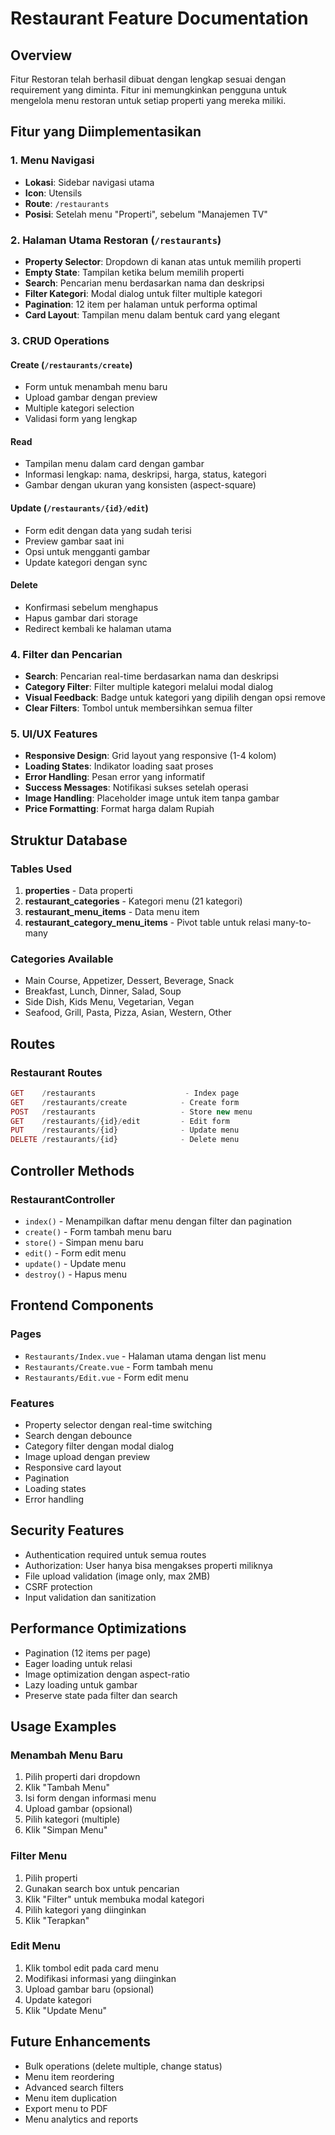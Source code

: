 # Restaurant Feature Documentation

## Overview
Fitur Restoran telah berhasil dibuat dengan lengkap sesuai dengan requirement yang diminta. Fitur ini memungkinkan pengguna untuk mengelola menu restoran untuk setiap properti yang mereka miliki.

## Fitur yang Diimplementasikan

### 1. Menu Navigasi
- **Lokasi**: Sidebar navigasi utama
- **Icon**: Utensils
- **Route**: `/restaurants`
- **Posisi**: Setelah menu "Properti", sebelum "Manajemen TV"

### 2. Halaman Utama Restoran (`/restaurants`)
- **Property Selector**: Dropdown di kanan atas untuk memilih properti
- **Empty State**: Tampilan ketika belum memilih properti
- **Search**: Pencarian menu berdasarkan nama dan deskripsi
- **Filter Kategori**: Modal dialog untuk filter multiple kategori
- **Pagination**: 12 item per halaman untuk performa optimal
- **Card Layout**: Tampilan menu dalam bentuk card yang elegant

### 3. CRUD Operations

#### Create (`/restaurants/create`)
- Form untuk menambah menu baru
- Upload gambar dengan preview
- Multiple kategori selection
- Validasi form yang lengkap

#### Read
- Tampilan menu dalam card dengan gambar
- Informasi lengkap: nama, deskripsi, harga, status, kategori
- Gambar dengan ukuran yang konsisten (aspect-square)

#### Update (`/restaurants/{id}/edit`)
- Form edit dengan data yang sudah terisi
- Preview gambar saat ini
- Opsi untuk mengganti gambar
- Update kategori dengan sync

#### Delete
- Konfirmasi sebelum menghapus
- Hapus gambar dari storage
- Redirect kembali ke halaman utama

### 4. Filter dan Pencarian
- **Search**: Pencarian real-time berdasarkan nama dan deskripsi
- **Category Filter**: Filter multiple kategori melalui modal dialog
- **Visual Feedback**: Badge untuk kategori yang dipilih dengan opsi remove
- **Clear Filters**: Tombol untuk membersihkan semua filter

### 5. UI/UX Features
- **Responsive Design**: Grid layout yang responsive (1-4 kolom)
- **Loading States**: Indikator loading saat proses
- **Error Handling**: Pesan error yang informatif
- **Success Messages**: Notifikasi sukses setelah operasi
- **Image Handling**: Placeholder image untuk item tanpa gambar
- **Price Formatting**: Format harga dalam Rupiah

## Struktur Database

### Tables Used
1. **properties** - Data properti
2. **restaurant_categories** - Kategori menu (21 kategori)
3. **restaurant_menu_items** - Data menu item
4. **restaurant_category_menu_items** - Pivot table untuk relasi many-to-many

### Categories Available
- Main Course, Appetizer, Dessert, Beverage, Snack
- Breakfast, Lunch, Dinner, Salad, Soup
- Side Dish, Kids Menu, Vegetarian, Vegan
- Seafood, Grill, Pasta, Pizza, Asian, Western, Other

## Routes

### Restaurant Routes
```php
GET    /restaurants                    - Index page
GET    /restaurants/create            - Create form
POST   /restaurants                   - Store new menu
GET    /restaurants/{id}/edit         - Edit form
PUT    /restaurants/{id}              - Update menu
DELETE /restaurants/{id}              - Delete menu
```

## Controller Methods

### RestaurantController
- `index()` - Menampilkan daftar menu dengan filter dan pagination
- `create()` - Form tambah menu baru
- `store()` - Simpan menu baru
- `edit()` - Form edit menu
- `update()` - Update menu
- `destroy()` - Hapus menu

## Frontend Components

### Pages
- `Restaurants/Index.vue` - Halaman utama dengan list menu
- `Restaurants/Create.vue` - Form tambah menu
- `Restaurants/Edit.vue` - Form edit menu

### Features
- Property selector dengan real-time switching
- Search dengan debounce
- Category filter dengan modal dialog
- Image upload dengan preview
- Responsive card layout
- Pagination
- Loading states
- Error handling

## Security Features
- Authentication required untuk semua routes
- Authorization: User hanya bisa mengakses properti miliknya
- File upload validation (image only, max 2MB)
- CSRF protection
- Input validation dan sanitization

## Performance Optimizations
- Pagination (12 items per page)
- Eager loading untuk relasi
- Image optimization dengan aspect-ratio
- Lazy loading untuk gambar
- Preserve state pada filter dan search

## Usage Examples

### Menambah Menu Baru
1. Pilih properti dari dropdown
2. Klik "Tambah Menu"
3. Isi form dengan informasi menu
4. Upload gambar (opsional)
5. Pilih kategori (multiple)
6. Klik "Simpan Menu"

### Filter Menu
1. Pilih properti
2. Gunakan search box untuk pencarian
3. Klik "Filter" untuk membuka modal kategori
4. Pilih kategori yang diinginkan
5. Klik "Terapkan"

### Edit Menu
1. Klik tombol edit pada card menu
2. Modifikasi informasi yang diinginkan
3. Upload gambar baru (opsional)
4. Update kategori
5. Klik "Update Menu"

## Future Enhancements
- Bulk operations (delete multiple, change status)
- Menu item reordering
- Advanced search filters
- Menu item duplication
- Export menu to PDF
- Menu analytics and reports
